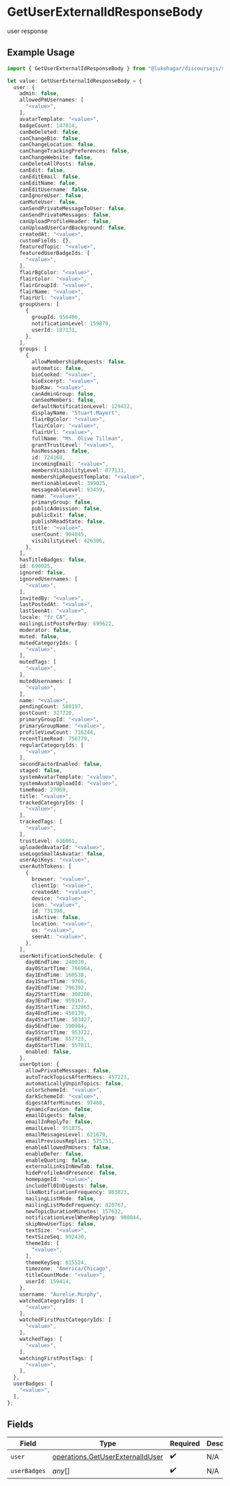 # GetUserExternalIdResponseBody

user response

## Example Usage

```typescript
import { GetUserExternalIdResponseBody } from "@lukehagar/discoursejs/sdk/models/operations";

let value: GetUserExternalIdResponseBody = {
  user: {
    admin: false,
    allowedPmUsernames: [
      "<value>",
    ],
    avatarTemplate: "<value>",
    badgeCount: 147014,
    canBeDeleted: false,
    canChangeBio: false,
    canChangeLocation: false,
    canChangeTrackingPreferences: false,
    canChangeWebsite: false,
    canDeleteAllPosts: false,
    canEdit: false,
    canEditEmail: false,
    canEditName: false,
    canEditUsername: false,
    canIgnoreUser: false,
    canMuteUser: false,
    canSendPrivateMessageToUser: false,
    canSendPrivateMessages: false,
    canUploadProfileHeader: false,
    canUploadUserCardBackground: false,
    createdAt: "<value>",
    customFields: {},
    featuredTopic: "<value>",
    featuredUserBadgeIds: [
      "<value>",
    ],
    flairBgColor: "<value>",
    flairColor: "<value>",
    flairGroupId: "<value>",
    flairName: "<value>",
    flairUrl: "<value>",
    groupUsers: [
      {
        groupId: 956406,
        notificationLevel: 159870,
        userId: 187131,
      },
    ],
    groups: [
      {
        allowMembershipRequests: false,
        automatic: false,
        bioCooked: "<value>",
        bioExcerpt: "<value>",
        bioRaw: "<value>",
        canAdminGroup: false,
        canSeeMembers: false,
        defaultNotificationLevel: 129412,
        displayName: "Stuart.Mayert",
        flairBgColor: "<value>",
        flairColor: "<value>",
        flairUrl: "<value>",
        fullName: "Ms. Olive Tillman",
        grantTrustLevel: "<value>",
        hasMessages: false,
        id: 724168,
        incomingEmail: "<value>",
        membersVisibilityLevel: 877131,
        membershipRequestTemplate: "<value>",
        mentionableLevel: 399025,
        messageableLevel: 93459,
        name: "<value>",
        primaryGroup: false,
        publicAdmission: false,
        publicExit: false,
        publishReadState: false,
        title: "<value>",
        userCount: 904045,
        visibilityLevel: 426306,
      },
    ],
    hasTitleBadges: false,
    id: 690025,
    ignored: false,
    ignoredUsernames: [
      "<value>",
    ],
    invitedBy: "<value>",
    lastPostedAt: "<value>",
    lastSeenAt: "<value>",
    locale: "fr_CA",
    mailingListPostsPerDay: 699622,
    moderator: false,
    muted: false,
    mutedCategoryIds: [
      "<value>",
    ],
    mutedTags: [
      "<value>",
    ],
    mutedUsernames: [
      "<value>",
    ],
    name: "<value>",
    pendingCount: 580197,
    postCount: 327720,
    primaryGroupId: "<value>",
    primaryGroupName: "<value>",
    profileViewCount: 716244,
    recentTimeRead: 756779,
    regularCategoryIds: [
      "<value>",
    ],
    secondFactorEnabled: false,
    staged: false,
    systemAvatarTemplate: "<value>",
    systemAvatarUploadId: "<value>",
    timeRead: 27069,
    title: "<value>",
    trackedCategoryIds: [
      "<value>",
    ],
    trackedTags: [
      "<value>",
    ],
    trustLevel: 636061,
    uploadedAvatarId: "<value>",
    useLogoSmallAsAvatar: false,
    userApiKeys: "<value>",
    userAuthTokens: [
      {
        browser: "<value>",
        clientIp: "<value>",
        createdAt: "<value>",
        device: "<value>",
        icon: "<value>",
        id: 731398,
        isActive: false,
        location: "<value>",
        os: "<value>",
        seenAt: "<value>",
      },
    ],
    userNotificationSchedule: {
      day0EndTime: 240020,
      day0StartTime: 766964,
      day1EndTime: 160538,
      day1StartTime: 9766,
      day2EndTime: 796392,
      day2StartTime: 308286,
      day3EndTime: 959167,
      day3StartTime: 232865,
      day4EndTime: 458139,
      day4StartTime: 503427,
      day5EndTime: 590984,
      day5StartTime: 953722,
      day6EndTime: 857723,
      day6StartTime: 557811,
      enabled: false,
    },
    userOption: {
      allowPrivateMessages: false,
      autoTrackTopicsAfterMsecs: 457223,
      automaticallyUnpinTopics: false,
      colorSchemeId: "<value>",
      darkSchemeId: "<value>",
      digestAfterMinutes: 97468,
      dynamicFavicon: false,
      emailDigests: false,
      emailInReplyTo: false,
      emailLevel: 951875,
      emailMessagesLevel: 621679,
      emailPreviousReplies: 575751,
      enableAllowedPmUsers: false,
      enableDefer: false,
      enableQuoting: false,
      externalLinksInNewTab: false,
      hideProfileAndPresence: false,
      homepageId: "<value>",
      includeTl0InDigests: false,
      likeNotificationFrequency: 863023,
      mailingListMode: false,
      mailingListModeFrequency: 820767,
      newTopicDurationMinutes: 157632,
      notificationLevelWhenReplying: 908844,
      skipNewUserTips: false,
      textSize: "<value>",
      textSizeSeq: 992430,
      themeIds: [
        "<value>",
      ],
      themeKeySeq: 815524,
      timezone: "America/Chicago",
      titleCountMode: "<value>",
      userId: 159414,
    },
    username: "Aurelie.Murphy",
    watchedCategoryIds: [
      "<value>",
    ],
    watchedFirstPostCategoryIds: [
      "<value>",
    ],
    watchedTags: [
      "<value>",
    ],
    watchingFirstPostTags: [
      "<value>",
    ],
  },
  userBadges: [
    "<value>",
  ],
};
```

## Fields

| Field                                                                                       | Type                                                                                        | Required                                                                                    | Description                                                                                 |
| ------------------------------------------------------------------------------------------- | ------------------------------------------------------------------------------------------- | ------------------------------------------------------------------------------------------- | ------------------------------------------------------------------------------------------- |
| `user`                                                                                      | [operations.GetUserExternalIdUser](../../../sdk/models/operations/getuserexternaliduser.md) | :heavy_check_mark:                                                                          | N/A                                                                                         |
| `userBadges`                                                                                | *any*[]                                                                                     | :heavy_check_mark:                                                                          | N/A                                                                                         |